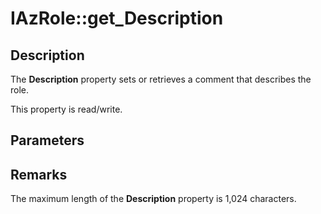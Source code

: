 # IAzRole::get_Description

## Description

The **Description** property sets or retrieves a comment that describes the role.

This property is read/write.

## Parameters

## Remarks

The maximum length of the **Description** property is 1,024 characters.